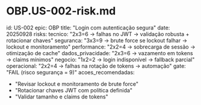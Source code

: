 # OBP.US-002-risk.md
id: US-002
epic: OBP
title: "Login com autenticação segura"
date: 20250928
risks:
  tecnico: "2x3=6 → falhas no JWT → validação robusta + rotacionar chaves"
  seguranca: "3x3=9 → brute force se lockout falhar → lockout e monitoramento"
  performance: "2x2=4 → sobrecarga de sessão → otimização de cache"
  dados_privacidade: "2x3=6 → vazamento em tokens → claims mínimos"
  negocio: "1x2=2 → login indisponível → fallback parcial"
  operacional: "2x2=4 → falhas na rotação de tokens → automação"
gate: "FAIL (risco segurança = 9)"
acoes_recomendadas:
  - "Revisar lockout e monitoramento de brute force"
  - "Rotacionar chaves JWT com política definida"
  - "Validar tamanho e claims de tokens"
